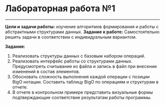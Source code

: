 # Лабораторная работа №1
---
__Цели и задачи работы:__ изучение алгоритмов формирования и работы с абстрактными структурами данных.
__Задание к работе:__ Самостоятельно решить задачи в соответствии с индивидуальным вариантом.

__Задания:__
1. Реализовать структуры данных с базовым набором операций.
2. Реализовать интерфейс работы со структурами данных. Предусмотреть считывание из файла и запись в файл при внесении изменений в состав элементов.
3. Обосновать сложность выполнения каждой операции с позиции BigO нотации. Составить таблицу BigO по операциям и структурам в отчете.
4. В отчете в контрольном примере представить визуальные формы подтверждающие соответствие результатам работы программы.